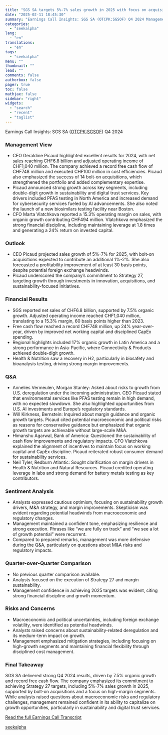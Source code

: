 ```yaml
---
title: "SGS SA targets 5%-7% sales growth in 2025 with focus on acquisitions and profitability"
date: "2025-02-11 18:45:30"
summary: "Earnings Call Insights: SGS SA (OTCPK:SGSOF) Q4 2024 Management View CEO Geraldine Picaud highlighted excellent results for 2024, with net sales reaching CHF6.8 billion and adjusted operating income of CHF1,040 million. The company achieved a record free cash flow of CHF748 million and executed CHF100 million in cost efficiencies. Picaud..."
categories:
  - "seekalpha"
lang:
  - "en"
translations:
  - "en"
tags:
  - "seekalpha"
menu: ""
thumbnail: ""
lead: ""
comments: false
authorbox: false
pager: true
toc: false
mathjax: false
sidebar: "right"
widgets:
  - "search"
  - "recent"
  - "taglist"
---
```


Earnings Call Insights: SGS SA ([OTCPK:SGSOF](https://seekingalpha.com/symbol/SGSOF "SGS SA")) Q4 2024

### Management View

* CEO Geraldine Picaud highlighted excellent results for 2024, with net sales reaching CHF6.8 billion and adjusted operating income of CHF1,040 million. The company achieved a record free cash flow of CHF748 million and executed CHF100 million in cost efficiencies. Picaud also emphasized the success of 14 bolt-on acquisitions, which strengthened the portfolio and added complementary expertise.
* Picaud announced strong growth across key segments, including double-digit growth in sustainability and digital trust services. Key drivers included PFAS testing in North America and increased demand for cybersecurity services fueled by AI advancements. She also noted the launch of a new biosimilars testing facility near Boston.
* CFO Marta Vlatchkova reported a 15.3% operating margin on sales, with organic growth contributing CHF494 million. Vlatchkova emphasized the strong financial discipline, including maintaining leverage at 1.8 times and generating a 24% return on invested capital.

### Outlook

* CEO Picaud projected sales growth of 5%-7% for 2025, with bolt-on acquisitions expected to contribute an additional 1%-2%. She also forecasted a profitability improvement of at least 30 basis points, despite potential foreign exchange headwinds.
* Picaud underscored the company’s commitment to Strategy 27, targeting growth through investments in innovation, acquisitions, and sustainability-focused initiatives.

### Financial Results

* SGS reported net sales of CHF6.8 billion, supported by 7.5% organic growth. Adjusted operating income reached CHF1,040 million, translating to a 15.3% margin, 60 basis points higher than 2023.
* Free cash flow reached a record CHF748 million, up 24% year-over-year, driven by improved net working capital and disciplined CapEx spending.
* Regional highlights included 17% organic growth in Latin America and a strong performance in Asia-Pacific, where Connectivity & Products achieved double-digit growth.
* Health & Nutrition saw a recovery in H2, particularly in biosafety and bioanalysis testing, driving strong margin improvements.

### Q&A

* Annelies Vermeulen, Morgan Stanley: Asked about risks to growth from U.S. deregulation under the incoming administration. CEO Picaud stated that environmental services like PFAS testing remain in high demand, with no expected slowdown. She also highlighted opportunities from U.S. AI investments and Europe’s regulatory standards.
* Will Kirkness, Bernstein: Inquired about margin guidance and organic growth targets. Picaud cited potential macroeconomic and political risks as reasons for conservative guidance but emphasized that organic growth targets are achievable without large-scale M&A.
* Himanshu Agarwal, Bank of America: Questioned the sustainability of cash flow improvements and regulatory impacts. CFO Vlatchkova explained the alignment of incentives to maintain focus on working capital and CapEx discipline. Picaud reiterated robust consumer demand for sustainability services.
* Neil Tyler, Redburn Atlantic: Sought clarification on margin drivers in Health & Nutrition and Natural Resources. Picaud credited operating leverage in labs and strong demand for battery metals testing as key contributors.

### Sentiment Analysis

* Analysts expressed cautious optimism, focusing on sustainability growth drivers, M&A strategy, and margin improvements. Skepticism was evident regarding potential headwinds from macroeconomic and regulatory changes.
* Management maintained a confident tone, emphasizing resilience and strong execution. Phrases like “we are fully on track” and “we see a lot of growth potential” were recurrent.
* Compared to prepared remarks, management was more defensive during the Q&A, particularly on questions about M&A risks and regulatory impacts.

### Quarter-over-Quarter Comparison

* No previous quarter comparison available.
* Analysts focused on the execution of Strategy 27 and margin sustainability.
* Management confidence in achieving 2025 targets was evident, citing strong financial discipline and growth momentum.

### Risks and Concerns

* Macroeconomic and political uncertainties, including foreign exchange volatility, were identified as potential headwinds.
* Analysts raised concerns about sustainability-related deregulation and its medium-term impact on growth.
* Management emphasized mitigation strategies, including focusing on high-growth segments and maintaining financial flexibility through disciplined cost management.

### Final Takeaway

SGS SA delivered strong Q4 2024 results, driven by 7.5% organic growth and record free cash flow. The company emphasized its commitment to achieving Strategy 27 targets, including 5%-7% sales growth in 2025, supported by bolt-on acquisitions and a focus on high-margin segments. While analysts raised questions about macroeconomic risks and regulatory challenges, management remained confident in its ability to capitalize on growth opportunities, particularly in sustainability and digital trust services.

[Read the full Earnings Call Transcript](https://seekingalpha.com/symbol/SGSOF/earnings/transcripts)

[seekalpha](https://seekingalpha.com/news/4406182-sgs-sa-targets-5-percentminus-7-percent-sales-growth-in-2025-with-focus-on-acquisitions-and)
